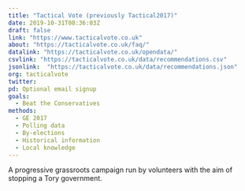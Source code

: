 ```yaml
---
title: "Tactical Vote (previously Tactical2017)"
date: 2019-10-31T08:36:03Z
draft: false
link: "https://www.tacticalvote.co.uk"
about: "https://tacticalvote.co.uk/faq/"
datalink: "https://tacticalvote.co.uk/opendata/"
csvlink: "https://tacticalvote.co.uk/data/recommendations.csv"
jsonlink:  "https://tacticalvote.co.uk/data/recommendations.json"
org: tacticalvote
twitter:
pd: Optional email signup
goals:
  - Beat the Conservatives
methods:
  - GE 2017
  - Polling data
  - By-elections
  - Historical information
  - Local knowledge
---
```


A progressive grassroots campaign run by volunteers with the aim of stopping a Tory government.

<!--more-->
